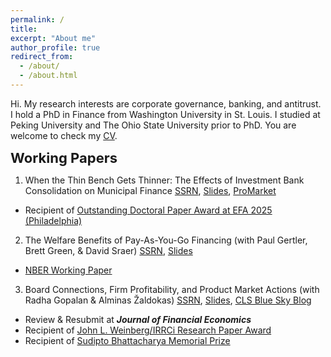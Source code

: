 ```yaml
---
permalink: /
title:
excerpt: "About me"
author_profile: true
redirect_from: 
  - /about/
  - /about.html
---
```


<!-- Google tag (gtag.js) -->
<script async src="https://www.googletagmanager.com/gtag/js?id=G-LK2GPXZMWH"></script>
<script>
  window.dataLayer = window.dataLayer || [];
  function gtag(){dataLayer.push(arguments);}
  gtag('js', new Date());

  gtag('config', 'G-LK2GPXZMWH');
</script>

Hi. My research interests are corporate governance, banking, and antitrust. I hold a PhD in Finance from Washington University in St. Louis. I studied at Peking University and The Ohio State University prior to PhD. You are welcome to check my [CV](https://www.dropbox.com/s/yuwc34250an4u33/CV.pdf?dl=0).

<!-- <a href="#research-interests" style="text-decoration: none; color: inherit;  font-size: 22px; font-weight: bold">Research Interests</a> -->

<!-- **Research Interests**: Corporate Governance, Banking and FinTech, Competition and Antitrust -->

<!-- <a href="#jmp" style="text-decoration: none; color: inherit; font-size: 22px; font-weight: bold">Job Market Paper</a> -->
<!-- {:start="2"} -->

<a href="#working-papers" style="text-decoration: none; color: inherit;  font-size: 22px; font-weight: bold">Working Papers</a>

1. When the Thin Bench Gets Thinner: The Effects of Investment Bank Consolidation on Municipal Finance [SSRN](https://papers.ssrn.com/sol3/papers.cfm?abstract_id=4687748), [Slides](https://www.dropbox.com/scl/fi/hlyo7a0455ahklsevthyz/slides_Li_UnderwriterMA.pdf?rlkey=rpna3k8k8xb1kutnig5bxibw7&dl=0), [ProMarket](https://www.promarket.org/2024/05/20/banking-consolidation-raises-the-costs-for-local-governments-to-issue-new-debt/)
  - Recipient of [Outstanding Doctoral Paper Award at EFA 2025 (Philadelphia)](https://easternfinance.org/best-paper-awards-of-2025/)
2. The Welfare Benefits of Pay-As-You-Go Financing (with Paul Gertler, Brett Green, & David Sraer) [SSRN](https://papers.ssrn.com/sol3/papers.cfm?abstract_id=4641559), [Slides](https://www.dropbox.com/scl/fi/tgqlbfokfv6msf1wrav8u/slides_GertlerGreenLiSraer.pdf?rlkey=xw7hnqlq1siehnpwdoi6eqbwp&dl=0)
  - [NBER Working Paper](https://www.nber.org/papers/w33484)
3. Board Connections, Firm Profitability, and Product Market Actions (with Radha Gopalan & Alminas Žaldokas) [SSRN](https://papers.ssrn.com/sol3/papers.cfm?abstract_id=4053853), [Slides](https://www.dropbox.com/scl/fi/u7jrco0rky23z8dbav0to/slides_GopalanLiZaldokas.pdf?rlkey=iqdint5otjj62q881mv0uzqmv&dl=0), [CLS Blue Sky Blog](https://clsbluesky.law.columbia.edu/2023/04/11/do-board-connections-between-product-market-peers-impede-competition/)
  - Review & Resubmit at ***Journal of Financial Economics***
  - Recipient of [John L. Weinberg/IRRCi Research Paper Award](https://weinberg.udel.edu/2024-corporate-governance-symposium/)
  - Recipient of [Sudipto Bhattacharya Memorial Prize](http://ewfs.org/award/)
